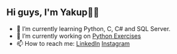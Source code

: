 ## Hi guys, I'm Yakup👋👋

- 🌱 I’m currently learning Python, C, C# and SQL Server.
- 🔭 I’m currently working on [Python Exercises](https://github.com/Yakupacs/Python-Cursus-BTK.git)
- 📫 How to reach me: [Linkedln](https://www.linkedin.com/in/yakup-açış-aa77751ab/) [Instagram](https://www.instagram.com/yakupacs/)
<!--
**Yakupacs/Yakupacs** is a ✨ _special_ ✨ repository because its `README.md` (this file) appears on your GitHub profile.

Here are some ideas to get you started:

- 🔭 I’m currently working on  
- 🌱 I’m currently learning ...
- 👯 I’m looking to collaborate on ...
- 🤔 I’m looking for help with ...
- 💬 Ask me about ...
- 📫 How to reach me: ...
- 😄 Pronouns: ...
- ⚡ Fun fact: ...
-->
